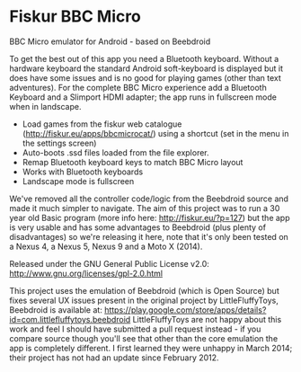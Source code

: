 Fiskur BBC Micro
================

BBC Micro emulator for Android - based on Beebdroid

To get the best out of this app you need a Bluetooth keyboard. Without a hardware keyboard the standard Android soft-keyboard is displayed but it does have some issues and is no good for playing games (other than text adventures).
For the complete BBC Micro experience add a Bluetooth Keyboard and a Slimport HDMI adapter; the app runs in fullscreen mode when in landscape.

- Load games from the fiskur web catalogue (http://fiskur.eu/apps/bbcmicrocat/) using a shortcut (set in the menu in the settings screen)
- Auto-boots .ssd files loaded from the file explorer.
- Remap Bluetooth keyboard keys to match BBC Micro layout
- Works with Bluetooth keyboards
- Landscape mode is fullscreen

We've removed all the controller code/logic from the Beebdroid source and made it much simpler to navigate. The aim of this project was to run a 30 year old Basic program (more info here: http://fiskur.eu/?p=127) but the app is very usable and has some advantages to Beebdroid (plus plenty of disadvantages) so we're releasing it here, note that it's only been tested on a Nexus 4, a Nexus 5, Nexus 9 and a Moto X (2014).

Released under the GNU General Public License v2.0: http://www.gnu.org/licenses/gpl-2.0.html 

This project uses the emulation of Beebdroid (which is Open Source) but fixes several UX issues present in the original project by LittleFluffyToys, Beebdroid is available at: https://play.google.com/store/apps/details?id=com.littlefluffytoys.beebdroid LittleFluffyToys are not happy about this work and feel I should have submitted a pull request instead - if you compare source though you'll see that other than the core emulation the app is completely different. I first learned they were unhappy in March 2014; their project has not had an update since February 2012.
